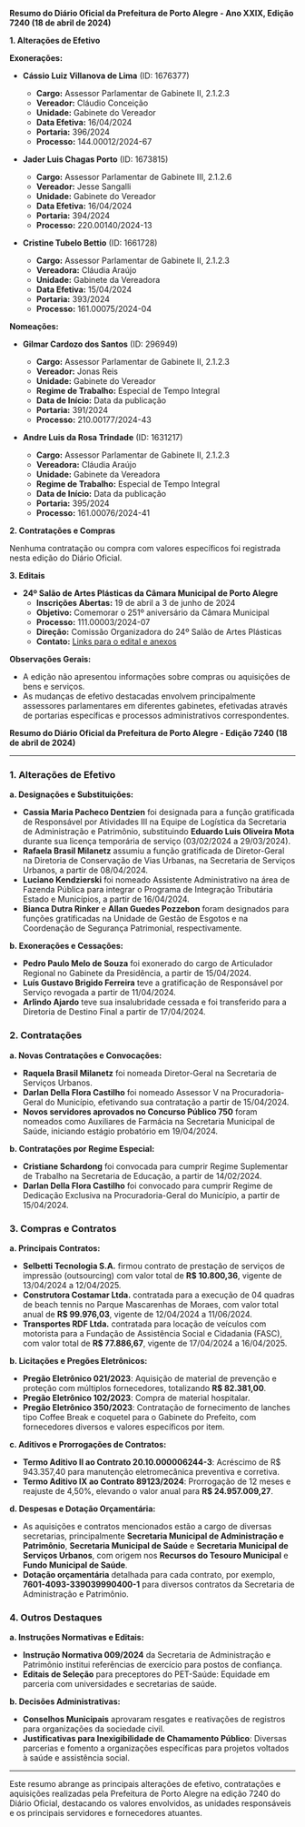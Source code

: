 **Resumo do Diário Oficial da Prefeitura de Porto Alegre - Ano XXIX, Edição 7240 (18 de abril de 2024)**

**1. Alterações de Efetivo**

**Exonerações:**
- **Cássio Luiz Villanova de Lima** (ID: 1676377)  
  - **Cargo:** Assessor Parlamentar de Gabinete II, 2.1.2.3  
  - **Vereador:** Cláudio Conceição  
  - **Unidade:** Gabinete do Vereador  
  - **Data Efetiva:** 16/04/2024  
  - **Portaria:** 396/2024  
  - **Processo:** 144.00012/2024-67

- **Jader Luis Chagas Porto** (ID: 1673815)  
  - **Cargo:** Assessor Parlamentar de Gabinete III, 2.1.2.6  
  - **Vereador:** Jesse Sangalli  
  - **Unidade:** Gabinete do Vereador  
  - **Data Efetiva:** 16/04/2024  
  - **Portaria:** 394/2024  
  - **Processo:** 220.00140/2024-13

- **Cristine Tubelo Bettio** (ID: 1661728)  
  - **Cargo:** Assessor Parlamentar de Gabinete II, 2.1.2.3  
  - **Vereadora:** Cláudia Araújo  
  - **Unidade:** Gabinete da Vereadora  
  - **Data Efetiva:** 15/04/2024  
  - **Portaria:** 393/2024  
  - **Processo:** 161.00075/2024-04

**Nomeações:**
- **Gilmar Cardozo dos Santos** (ID: 296949)  
  - **Cargo:** Assessor Parlamentar de Gabinete II, 2.1.2.3  
  - **Vereador:** Jonas Reis  
  - **Unidade:** Gabinete do Vereador  
  - **Regime de Trabalho:** Especial de Tempo Integral  
  - **Data de Início:** Data da publicação  
  - **Portaria:** 391/2024  
  - **Processo:** 210.00177/2024-43

- **Andre Luis da Rosa Trindade** (ID: 1631217)  
  - **Cargo:** Assessor Parlamentar de Gabinete II, 2.1.2.3  
  - **Vereadora:** Cláudia Araújo  
  - **Unidade:** Gabinete da Vereadora  
  - **Regime de Trabalho:** Especial de Tempo Integral  
  - **Data de Início:** Data da publicação  
  - **Portaria:** 395/2024  
  - **Processo:** 161.00076/2024-41

**2. Contratações e Compras**

Nenhuma contratação ou compra com valores específicos foi registrada nesta edição do Diário Oficial.

**3. Editais**

- **24º Salão de Artes Plásticas da Câmara Municipal de Porto Alegre**  
  - **Inscrições Abertas:** 19 de abril a 3 de junho de 2024  
  - **Objetivo:** Comemorar o 251º aniversário da Câmara Municipal  
  - **Processo:** 111.00003/2024-07  
  - **Direção:** Comissão Organizadora do 24º Salão de Artes Plásticas  
  - **Contato:** [Links para o edital e anexos](http://www.portoalegre.rs.gov.br/dopa/)

**Observações Gerais:**
- A edição não apresentou informações sobre compras ou aquisições de bens e serviços.
- As mudanças de efetivo destacadas envolvem principalmente assessores parlamentares em diferentes gabinetes, efetivadas através de portarias específicas e processos administrativos correspondentes.

**Resumo do Diário Oficial da Prefeitura de Porto Alegre - Edição 7240 (18 de abril de 2024)**

---

### **1. Alterações de Efetivo**

**a. Designações e Substituições:**
- **Cassia Maria Pacheco Dentzien** foi designada para a função gratificada de Responsável por Atividades III na Equipe de Logística da Secretaria de Administração e Patrimônio, substituindo **Eduardo Luis Oliveira Mota** durante sua licença temporária de serviço (03/02/2024 a 29/03/2024).
- **Rafaela Brasil Milanetz** assumiu a função gratificada de Diretor-Geral na Diretoria de Conservação de Vias Urbanas, na Secretaria de Serviços Urbanos, a partir de 08/04/2024.
- **Luciano Kendzierski** foi nomeado Assistente Administrativo na área de Fazenda Pública para integrar o Programa de Integração Tributária Estado e Municípios, a partir de 16/04/2024.
- **Bianca Dutra Rinker** e **Allan Guedes Pozzebon** foram designados para funções gratificadas na Unidade de Gestão de Esgotos e na Coordenação de Segurança Patrimonial, respectivamente.

**b. Exonerações e Cessações:**
- **Pedro Paulo Melo de Souza** foi exonerado do cargo de Articulador Regional no Gabinete da Presidência, a partir de 15/04/2024.
- **Luís Gustavo Brigido Ferreira** teve a gratificação de Responsável por Serviço revogada a partir de 11/04/2024.
- **Arlindo Ajardo** teve sua insalubridade cessada e foi transferido para a Diretoria de Destino Final a partir de 17/04/2024.

### **2. Contratações**

**a. Novas Contratações e Convocações:**
- **Raquela Brasil Milanetz** foi nomeada Diretor-Geral na Secretaria de Serviços Urbanos.
- **Darlan Della Flora Castilho** foi nomeado Assessor V na Procuradoria-Geral do Município, efetivando sua contratação a partir de 15/04/2024.
- **Novos servidores aprovados no Concurso Público 750** foram nomeados como Auxiliares de Farmácia na Secretaria Municipal de Saúde, iniciando estágio probatório em 19/04/2024.

**b. Contratações por Regime Especial:**
- **Cristiane Schardong** foi convocada para cumprir Regime Suplementar de Trabalho na Secretaria de Educação, a partir de 14/02/2024.
- **Darlan Della Flora Castilho** foi convocado para cumprir Regime de Dedicação Exclusiva na Procuradoria-Geral do Município, a partir de 15/04/2024.

### **3. Compras e Contratos**

**a. Principais Contratos:**
- **Selbetti Tecnologia S.A.** firmou contrato de prestação de serviços de impressão (outsourcing) com valor total de **R$ 10.800,36**, vigente de 13/04/2024 a 12/04/2025.
- **Construtora Costamar Ltda.** contratada para a execução de 04 quadras de beach tennis no Parque Mascarenhas de Moraes, com valor total anual de **R$ 99.976,03**, vigente de 12/04/2024 a 11/06/2024.
- **Transportes RDF Ltda.** contratada para locação de veículos com motorista para a Fundação de Assistência Social e Cidadania (FASC), com valor total de **R$ 77.886,67**, vigente de 17/04/2024 a 16/04/2025.

**b. Licitações e Pregões Eletrônicos:**
- **Pregão Eletrônico 021/2023**: Aquisição de material de prevenção e proteção com múltiplos fornecedores, totalizando **R$ 82.381,00**.
- **Pregão Eletrônico 102/2023**: Compra de material hospitalar.
- **Pregão Eletrônico 350/2023**: Contratação de fornecimento de lanches tipo Coffee Break e coquetel para o Gabinete do Prefeito, com fornecedores diversos e valores específicos por item.

**c. Aditivos e Prorrogações de Contratos:**
- **Termo Aditivo II ao Contrato 20.10.000006244-3**: Acréscimo de R$ 943.357,40 para manutenção eletromecânica preventiva e corretiva.
- **Termo Aditivo IX ao Contrato 89123/2024**: Prorrogação de 12 meses e reajuste de 4,50%, elevando o valor anual para **R$ 24.957.009,27**.

**d. Despesas e Dotação Orçamentária:**
- As aquisições e contratos mencionados estão a cargo de diversas secretarias, principalmente **Secretaria Municipal de Administração e Patrimônio**, **Secretaria Municipal de Saúde** e **Secretaria Municipal de Serviços Urbanos**, com origem nos **Recursos do Tesouro Municipal** e **Fundo Municipal de Saúde**.
- **Dotação orçamentária** detalhada para cada contrato, por exemplo, **7601-4093-339039990400-1** para diversos contratos da Secretaria de Administração e Patrimônio.

### **4. Outros Destaques**

**a. Instruções Normativas e Editais:**
- **Instrução Normativa 009/2024** da Secretaria de Administração e Patrimônio institui referências de exercício para postos de confiança.
- **Editais de Seleção** para preceptores do PET-Saúde: Equidade em parceria com universidades e secretarias de saúde.

**b. Decisões Administrativas:**
- **Conselhos Municipais** aprovaram resgates e reativações de registros para organizações da sociedade civil.
- **Justificativas para Inexigibilidade de Chamamento Público**: Diversas parcerias e fomento a organizações específicas para projetos voltados à saúde e assistência social.

---

Este resumo abrange as principais alterações de efetivo, contratações e aquisições realizadas pela Prefeitura de Porto Alegre na edição 7240 do Diário Oficial, destacando os valores envolvidos, as unidades responsáveis e os principais servidores e fornecedores atuantes.